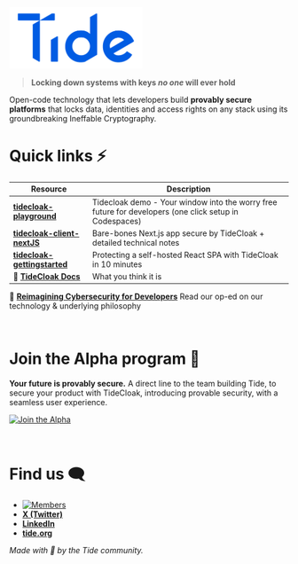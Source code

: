 <div>
  <img src="./TideLogo-Wordmark-Blue.png" alt="Tide logo" width="240"/>
</div>

> **Locking down systems with keys *no one* will ever hold**

Open-code technology that lets developers build **provably secure platforms** that locks data, identities and access rights on any stack using its groundbreaking Ineffable Cryptography.


# Quick links ⚡️

| Resource | Description |
|---|---|
| **[tidecloak-playground](https://github.com/tide-foundation/tidecloak-playground)** | Tidecloak demo - Your window into the worry free future for developers (one click setup in Codespaces) |
| **[tidecloak-client-nextJS](https://github.com/tide-foundation/tidecloak-client-nextJS)** | Bare-bones Next.js app secure by TideCloak + detailed technical notes |
| **[tidecloak-gettingstarted](https://github.com/tide-foundation/tidecloak-gettingstarted)** | Protecting a self-hosted React SPA with TideCloak in 10 minutes |
| 📰 **[TideCloak Docs](https://docs.tidecloak.com/docs/intro)** | What you think it is |

📌 **[Reimagining Cybersecurity for Developers](https://tide.org/blog/rethinking-cybersecurity-for-developers)** Read our op-ed on our technology & underlying philosophy

<br />

# Join the Alpha program 🚀

**Your future is provably secure.**
A direct line to the team building Tide, to secure your product with TideCloak, introducing provable security, with a seamless user experience.

[![Join the Alpha](https://img.shields.io/badge/Join_the_Alpha-0A81C4?style=for-the-badge&logo=apachespark&logoColor=white)](https://tide.org/alpha)

<br />

# Find us 🗨️

- [![Members](https://img.shields.io/badge/dynamic/json?url=https%3A%2F%2Fdiscord.com%2Fapi%2Finvites%2FXBMd9ny2q5%3Fwith_counts%3Dtrue&query=%24.approximate_member_count&label=Members&logo=discord&logoColor=white)](https://discord.gg/XBMd9ny2q5)
- [**X (Twitter)**](https://twitter.com/tidefoundation)
- [**LinkedIn**](https://www.linkedin.com/company/tide-foundation/)
- [**tide.org**](https://tide.org)

*Made with 🤯 by the Tide community.*
